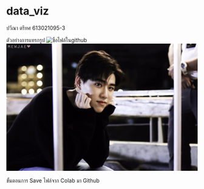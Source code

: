 # data_viz

ปวีณา ตรีทศ 613021095-3

ตัวอย่างการแทรกรูป
![ชื่อไฟล์ในgithub](ชื่อรูป)
![5AAC083B-8A40-47A4-A94A-0B683779540D](5AAC083B-8A40-47A4-A94A-0B683779540D.jpeg)

ขั้นตอนการ Save ไฟล์จาก Colab มา Github

